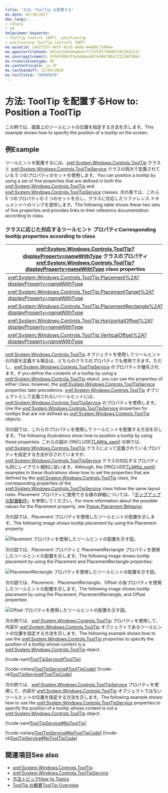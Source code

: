 ```yaml
---
title: '方法: ToolTip を配置する'
ms.date: 03/30/2017
dev_langs:
- csharp
- vb
helpviewer_keywords:
- ToolTip control [WPF], positioning
- positioning ToolTip controls [WPF]
ms.assetid: cddf3757-9e5f-4ce3-a6eb-44489cf3804a
ms.openlocfilehash: 851dc3c07e0abb4c7772f55f79900f1852b41232
ms.sourcegitcommit: 9f6df084c53a3da0ea657ed0d708a72213683084
ms.translationtype: MT
ms.contentlocale: ja-JP
ms.lasthandoff: 12/09/2020
ms.locfileid: "96985836"
---
```

# <a name="how-to-position-a-tooltip"></a><span data-ttu-id="8c3b5-102">方法: ToolTip を配置する</span><span class="sxs-lookup"><span data-stu-id="8c3b5-102">How to: Position a ToolTip</span></span>
<span data-ttu-id="8c3b5-103">この例では、画面上のツールヒントの位置を指定する方法を示します。</span><span class="sxs-lookup"><span data-stu-id="8c3b5-103">This example shows how to specify the position of a tooltip on the screen.</span></span>  
  
## <a name="example"></a><span data-ttu-id="8c3b5-104">例</span><span class="sxs-lookup"><span data-stu-id="8c3b5-104">Example</span></span>  
 <span data-ttu-id="8c3b5-105">ツールヒントを配置するには、<xref:System.Windows.Controls.ToolTip> クラスと <xref:System.Windows.Controls.ToolTipService> クラスの両方で定義されている 5 つのプロパティのセットを使用します。</span><span class="sxs-lookup"><span data-stu-id="8c3b5-105">You can position a tooltip by using a set of five properties that are defined in both the <xref:System.Windows.Controls.ToolTip> and <xref:System.Windows.Controls.ToolTipService> classes.</span></span> <span data-ttu-id="8c3b5-106">次の表では、これら 5 つのプロパティの 2 つのセットを示し、クラスに対応したリファレンス ドキュメントへのリンクを提供します。</span><span class="sxs-lookup"><span data-stu-id="8c3b5-106">The following table shows these two sets of five properties and provides links to their reference documentation according to class.</span></span>  
  
### <a name="corresponding-tooltip-properties-according-to-class"></a><span data-ttu-id="8c3b5-107">クラスに応じた対応するツールヒント プロパティ</span><span class="sxs-lookup"><span data-stu-id="8c3b5-107">Corresponding tooltip properties according to class</span></span>  
  
|<span data-ttu-id="8c3b5-108"><xref:System.Windows.Controls.ToolTip?displayProperty=nameWithType> クラスのプロパティ</span><span class="sxs-lookup"><span data-stu-id="8c3b5-108"><xref:System.Windows.Controls.ToolTip?displayProperty=nameWithType> class properties</span></span>|<span data-ttu-id="8c3b5-109"><xref:System.Windows.Controls.ToolTipService?displayProperty=nameWithType> クラスのプロパティ</span><span class="sxs-lookup"><span data-stu-id="8c3b5-109"><xref:System.Windows.Controls.ToolTipService?displayProperty=nameWithType> class properties</span></span>|  
|--------------------------------------------------------------------------------------------------------------------------------------------------------------|---------------------------------------------------------------------------------------------------------------------------------------------------------------------|  
|<xref:System.Windows.Controls.ToolTip.Placement%2A?displayProperty=nameWithType>|<xref:System.Windows.Controls.ToolTipService.Placement%2A?displayProperty=nameWithType>|  
|<xref:System.Windows.Controls.ToolTip.PlacementTarget%2A?displayProperty=nameWithType>|<xref:System.Windows.Controls.ToolTipService.PlacementTarget%2A?displayProperty=nameWithType>|  
|<xref:System.Windows.Controls.ToolTip.PlacementRectangle%2A?displayProperty=nameWithType>|<xref:System.Windows.Controls.ToolTipService.PlacementRectangle%2A?displayProperty=nameWithType>|  
|<xref:System.Windows.Controls.ToolTip.HorizontalOffset%2A?displayProperty=nameWithType>|<xref:System.Windows.Controls.ToolTipService.HorizontalOffset%2A?displayProperty=nameWithType>|  
|<xref:System.Windows.Controls.ToolTip.VerticalOffset%2A?displayProperty=nameWithType>|<xref:System.Windows.Controls.ToolTipService.VerticalOffset%2A?displayProperty=nameWithType>|  
  
 <span data-ttu-id="8c3b5-110"><xref:System.Windows.Controls.ToolTip> オブジェクトを使用してツールヒントの内容を定義する場合は、どちらのクラスのプロパティでも使用できます。ただし、<xref:System.Windows.Controls.ToolTipService> のプロパティが優先されます。</span><span class="sxs-lookup"><span data-stu-id="8c3b5-110">If you define the contents of a tooltip by using a <xref:System.Windows.Controls.ToolTip> object, you can use the properties of either class; however, the <xref:System.Windows.Controls.ToolTipService> properties take precedence.</span></span> <span data-ttu-id="8c3b5-111"><xref:System.Windows.Controls.ToolTip> オブジェクトとして定義されないツールヒントには、<xref:System.Windows.Controls.ToolTipService> のプロパティを使用します。</span><span class="sxs-lookup"><span data-stu-id="8c3b5-111">Use the <xref:System.Windows.Controls.ToolTipService> properties for tooltips that are not defined as <xref:System.Windows.Controls.ToolTip> objects.</span></span>  
  
 <span data-ttu-id="8c3b5-112">次の図では、これらのプロパティを使用してツールヒントを配置する方法を示します。</span><span class="sxs-lookup"><span data-stu-id="8c3b5-112">The following illustrations show how to position a tooltip by using these properties.</span></span> <span data-ttu-id="8c3b5-113">これらの図の [!INCLUDE[TLA#tla_xaml](../../../includes/tlasharptla-xaml-md.md)] の例では、<xref:System.Windows.Controls.ToolTip> クラスによって定義されているプロパティを設定する方法が示されていますが、<xref:System.Windows.Controls.ToolTipService> クラスの対応するプロパティも同じレイアウト規則に従います。</span><span class="sxs-lookup"><span data-stu-id="8c3b5-113">Although, the [!INCLUDE[TLA#tla_xaml](../../../includes/tlasharptla-xaml-md.md)] examples in these illustrations show how to set the properties that are defined by the <xref:System.Windows.Controls.ToolTip> class, the corresponding properties of the <xref:System.Windows.Controls.ToolTipService> class follow the same layout rules.</span></span> <span data-ttu-id="8c3b5-114">Placement プロパティに使用できる値の詳細については、「[ポップアップの配置動作](popup-placement-behavior.md)」を参照してください。</span><span class="sxs-lookup"><span data-stu-id="8c3b5-114">For more information about the possible values for the Placement property, see [Popup Placement Behavior](popup-placement-behavior.md).</span></span>  

 <span data-ttu-id="8c3b5-115">次の図では、Placement プロパティを使用したツールヒントの配置を示します。</span><span class="sxs-lookup"><span data-stu-id="8c3b5-115">The following image shows tooltip placement by using the Placement property:</span></span>  
  
 ![Placement プロパティを使用したツールヒントの配置を示す図。](./media/how-to-position-a-tooltip/tooltip-placement-property.png)

 <span data-ttu-id="8c3b5-117">次の図では、Placement プロパティと PlacementRectangle プロパティを使用したツールヒントの配置を示します。</span><span class="sxs-lookup"><span data-stu-id="8c3b5-117">The following image shows tooltip placement by using the Placement and PlacementRectangle properties:</span></span>

 ![PlacementRectangle プロパティを使用したツールヒントの配置を示す図。](./media/how-to-position-a-tooltip/tooltip-placement-rectangle-property.png)  

 <span data-ttu-id="8c3b5-119">次の図では、Placement、PlacementRectangle、Offset の各プロパティを使用したツールヒントの配置を示します。</span><span class="sxs-lookup"><span data-stu-id="8c3b5-119">The following image shows tooltip placement by using the Placement, PlacementRectangle, and Offset properties:</span></span>
  
 ![Offset プロパティを使用したツールヒントの配置を示す図。](./media/how-to-position-a-tooltip/tooltip-placement-offset-property.png)

 <span data-ttu-id="8c3b5-121">次の例では、<xref:System.Windows.Controls.ToolTip> プロパティを使用して、内容が <xref:System.Windows.Controls.ToolTip> オブジェクトであるツールヒントの位置を指定する方法を示します。</span><span class="sxs-lookup"><span data-stu-id="8c3b5-121">The following example shows how to use the <xref:System.Windows.Controls.ToolTip> properties to specify the position of a tooltip whose content is a <xref:System.Windows.Controls.ToolTip> object.</span></span>  
  
 [!code-xaml[ToolTipService#ToolTip](~/samples/snippets/csharp/VS_Snippets_Wpf/ToolTipService/CSharp/Pane1.xaml#tooltip)]  
  
 [!code-csharp[ToolTipService#ToolTipCode](~/samples/snippets/csharp/VS_Snippets_Wpf/ToolTipService/CSharp/Pane1.xaml.cs#tooltipcode)]
 [!code-vb[ToolTipService#ToolTipCode](~/samples/snippets/visualbasic/VS_Snippets_Wpf/ToolTipService/visualbasic/pane1.xaml.vb#tooltipcode)]  
  
 <span data-ttu-id="8c3b5-122">次の例では、<xref:System.Windows.Controls.ToolTipService> プロパティを使用して、内容が <xref:System.Windows.Controls.ToolTip> オブジェクトではないツールヒントの位置を指定する方法を示します。</span><span class="sxs-lookup"><span data-stu-id="8c3b5-122">The following example shows how to use the <xref:System.Windows.Controls.ToolTipService> properties to specify the position of a tooltip whose content is not a <xref:System.Windows.Controls.ToolTip> object.</span></span>  
  
 [!code-xaml[ToolTipService#NoToolTip](~/samples/snippets/csharp/VS_Snippets_Wpf/ToolTipService/CSharp/Pane1.xaml#notooltip)]  
  
 [!code-csharp[ToolTipService#NoToolTipCode](~/samples/snippets/csharp/VS_Snippets_Wpf/ToolTipService/CSharp/Pane1.xaml.cs#notooltipcode)]
 [!code-vb[ToolTipService#NoToolTipCode](~/samples/snippets/visualbasic/VS_Snippets_Wpf/ToolTipService/visualbasic/pane1.xaml.vb#notooltipcode)]  
  
## <a name="see-also"></a><span data-ttu-id="8c3b5-123">関連項目</span><span class="sxs-lookup"><span data-stu-id="8c3b5-123">See also</span></span>

- <xref:System.Windows.Controls.ToolTip>
- <xref:System.Windows.Controls.ToolTipService>
- [<span data-ttu-id="8c3b5-124">方法トピック</span><span class="sxs-lookup"><span data-stu-id="8c3b5-124">How-to Topics</span></span>](tooltip-how-to-topics.md)
- [<span data-ttu-id="8c3b5-125">ToolTip の概要</span><span class="sxs-lookup"><span data-stu-id="8c3b5-125">ToolTip Overview</span></span>](tooltip-overview.md)
